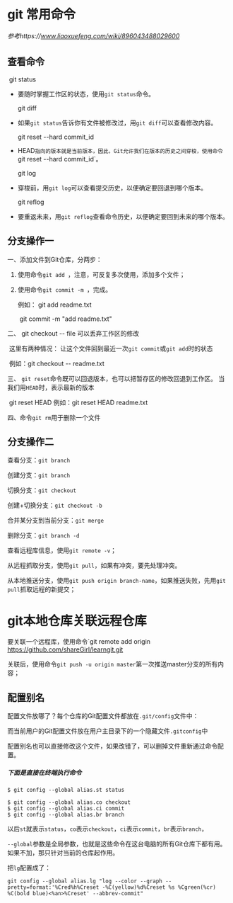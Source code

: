 # git 常用命令

###### 参考https://www.liaoxuefeng.com/wiki/896043488029600

## 查看命令

​       git status 

- 要随时掌握工作区的状态，使用`git status`命令。

  git diff

- 如果`git status`告诉你有文件被修改过，用`git diff`可以查看修改内容。

  git reset --hard commit_id

- HEAD`指向的版本就是当前版本，因此，Git允许我们在版本的历史之间穿梭，使用命令`git reset --hard commit_id`。

  git log

- 穿梭前，用`git log`可以查看提交历史，以便确定要回退到哪个版本。

  git reflog

- 要重返未来，用`git reflog`查看命令历史，以便确定要回到未来的哪个版本。

## 分支操作一

一、添加文件到Git仓库，分两步：

1. 使用命令`git add `，注意，可反复多次使用，添加多个文件；

2. 使用命令`git commit -m `，完成。

   例如： git add readme.txt 

   ​			 git commit -m "add readme.txt"

二、 git checkout -- file  可以丢弃工作区的修改

​	这里有两种情况： 让这个文件回到最近一次`git commit`或`git add`时的状态

​	例如：git checkout -- readme.txt

三、 `git reset`命令既可以回退版本，也可以把暂存区的修改回退到工作区。	当我们用`HEAD`时，表示最新的版本

​	git reset HEAD <file>      例如：git reset HEAD readme.txt

四、命令`git rm`用于删除一个文件

## 分支操作二

查看分支：`git branch`

创建分支：`git branch   ` <name>

切换分支：`git checkout ` <name>

创建+切换分支：`git checkout -b ` <name> 

合并某分支到当前分支：`git merge ` <name>

删除分支：`git branch -d ` <name>

查看远程库信息，使用`git remote -v`；

从远程抓取分支，使用`git pull`，如果有冲突，要先处理冲突。

从本地推送分支，使用`git push origin branch-name`，如果推送失败，先用`git pull`抓取远程的新提交；

# git本地仓库关联远程仓库

要关联一个远程库，使用命令`git remote add origin https://github.com/shareGirl/learngit.git

关联后，使用命令`git push -u origin master`第一次推送master分支的所有内容；

## 配置别名

配置文件放哪了？每个仓库的Git配置文件都放在`.git/config`文件中：

而当前用户的Git配置文件放在用户主目录下的一个隐藏文件`.gitconfig`中

配置别名也可以直接修改这个文件，如果改错了，可以删掉文件重新通过命令配置。

##### 下面是直接在终端执行命令

```
$ git config --global alias.st status
```

```
$ git config --global alias.co checkout
$ git config --global alias.ci commit
$ git config --global alias.br branch
```

以后`st`就表示`status`，`co`表示`checkout`，`ci`表示`commit`，`br`表示`branch`，

​	`--global`参数是全局参数，也就是这些命令在这台电脑的所有Git仓库下都有用。如果不加，那只针对当前的仓库起作用。

把`lg`配置成了：

```
git config --global alias.lg "log --color --graph --pretty=format:'%Cred%h%Creset -%C(yellow)%d%Creset %s %Cgreen(%cr) %C(bold blue)<%an>%Creset' --abbrev-commit"
```

   





